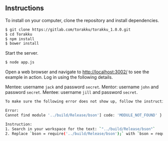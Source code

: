 ## Instructions

To install on your computer, clone the repository and install
dependencies.

```bash
$ git clone https://gitlab.com/torakku/torakku_1.0.0.git
$ cd Torakku
$ npm install
$ bower install
```

Start the server.

```bash
$ node app.js
```

Open a web browser and navigate to [http://localhost:3002/](http://127.0.0.1:3002/)
to see the example in action.  Log in using the following details.

Mentee: username `jack` and password `secret`.
Mentor: username `john` and password `secret`.
Mentee: username `jill` and password `secret`.


```bash
To make sure the following error does not show up, follow the instruction below:

Error:
Cannot find module '../build/Release/bson'] code: 'MODULE_NOT_FOUND' } js-bson: Failed to load c++ bson extension, using pure JS version

Instruction:
1. Search in your workspace for the text: `"../build/Release/bson"`
2. Replace `bson = require('../build/Release/bson');` with `bson = require('bson');`
```